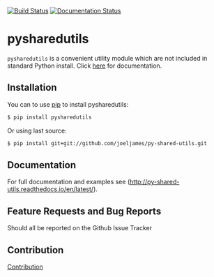 [![Build Status](https://travis-ci.org/joeljames/py-shared-utils.svg?branch=master)](https://travis-ci.org/joeljames/py-shared-utils) [![Documentation Status](https://readthedocs.org/projects/py-shared-utils/badge/?version=latest)](http://py-shared-utils.readthedocs.io/en/latest/?badge=latest)


pysharedutils
=============

`pysharedutils` is a convenient utility module which are not included in standard Python install. Click [here](http://py-shared-utils.readthedocs.io/en/latest/) for documentation.

Installation
------------

You can to use [pip](https://pypi.python.org/pypi/pip) to install pysharedutils:
``` bash
$ pip install pysharedutils
```
Or using last source:
``` bash
$ pip install git+git://github.com/joeljames/py-shared-utils.git
```

Documentation
-------------
For full documentation and examples see (http://py-shared-utils.readthedocs.io/en/latest/).


Feature Requests and Bug Reports
--------------------------------

Should all be reported on the Github Issue Tracker

Contribution
------------

[Contribution](CONTRIBUTING.md)

